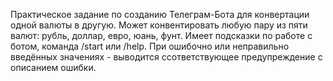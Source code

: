 
Практическое задание по созданию Телеграм-Бота для конвертации одной валюты в другую.
Может конвентировать любую пару из пяти валют: рубль, доллар, евро, юань, фунт.
Имеет подсказки по работе с ботом, команда /start или /help.
При ошибочно или неправильно введённых значениях - выводится ссответствующее предупреждение с описанием ошибки.
